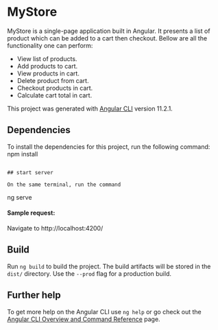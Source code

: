 
# MyStore
MyStore is a single-page application built in Angular.
It presents a list of product which can be added to a cart then checkout. Bellow are all the functionality one can perform:

- View list of products.
- Add products to cart.
- View products in cart.
- Delete product from cart.
- Checkout products in cart.
- Calculate cart total in cart.

This project was generated with [Angular CLI](https://github.com/angular/angular-cli) version 11.2.1. 

## Dependencies
To install the dependencies for this project, run the following command:
npm install
```

## start server

On the same terminal, run the command
   ```
ng serve
     

#### Sample request:
Navigate to 
http://localhost:4200/

## Build

Run `ng build` to build the project. The build artifacts will be stored in the `dist/` directory. Use the `--prod` flag for a production build.


## Further help

To get more help on the Angular CLI use `ng help` or go check out the [Angular CLI Overview and Command Reference](https://angular.io/cli) page.
